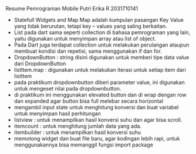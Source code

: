 Resume Pemrograman Mobile Putri Erika R 2031710141

- Statefull Widgets and Map Map adalah kumpulan pasangan Key Value yang tidak berurutan, tetapi key – values yang saling berkaitan.
- List pada dart sama seperti collection di bahasa pemrograman yang lain, yaitu digunakan untuk menyimpan array atau list of object.
- Pada Dart juga terdapat collection untuk melakukan perulangan ataupun membuat kondisi dan repetisi, sama menggunakan if dan for.
- DropdownButton<String> : string disini digunakan untuk memberi tipe data value dari DropdownButton
- listItem.map : digunakan untuk melakukan iterasi untuk setiap item dari listItem
- pada praktikum dropdownbutton diberi parameter value, ini digunakan untuk mengeset nilai pada dropdownbutton.
- di praktikum ini menggunakan elevated button dan di wrap dengan row dan expanded agar button bisa full melebar secara horizontal
- mengambil input state untuk menghitung konversi dan buat variabel untuk menyimpan hasil perhitungan
- listview : untuk menampilkan hasil konversi suhu dan agar bisa scroll. 
- itemcount : untuk menghitung jumlah data yang ada.
- itembuilder : untuk menampilkan hasil konversi suhu
- memotong widget dan buat file baru, agar kodingan lebih rapi, untuk menggunakannya bisa memanggil fungsi import package